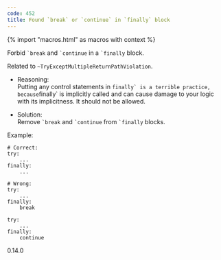 ```yaml
---
code: 452
title: Found `break` or `continue` in `finally` block
---
```


{% import "macros.html" as macros with context %}

Forbid `` `break `` and `` `continue `` in a `` `finally `` block.

Related to `~TryExceptMultipleReturnPathViolation`.

  - Reasoning:  
    Putting any control statements in ``finally` is a terrible practice,
    because``finally\` is implicitly called and can cause damage to your
    logic with its implicitness. It should not be allowed.

  - Solution:  
    Remove `` `break `` and `` `continue `` from `` `finally `` blocks.

Example:

    # Correct:
    try:
        ...
    finally:
        ...
    
    # Wrong:
    try:
        ...
    finally:
        break
    
    try:
        ...
    finally:
        continue

<div class="versionadded">

0.14.0

</div>